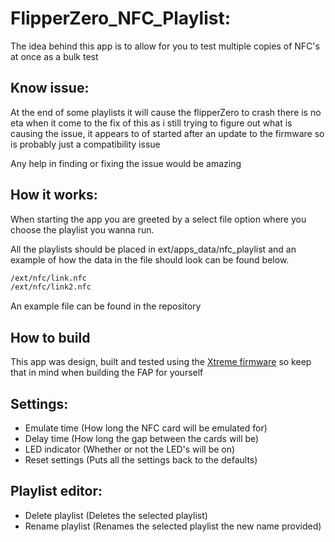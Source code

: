 # FlipperZero_NFC_Playlist:
The idea behind this app is to allow for you to test multiple copies of NFC's at once as a bulk test

## Know issue:
At the end of some playlists it will cause the flipperZero to crash there is no eta when it come to the fix of this as i still trying to figure out what is causing the issue, it appears to of started after an update to the firmware so is probably just a compatibility issue

Any help in finding or fixing the issue would be amazing

## How it works:
When starting the app you are greeted by a select file option where you choose the playlist you wanna run.

All the playlists should be placed in ext/apps_data/nfc_playlist and an example of how the data in the file should look can be found below.
```txt
/ext/nfc/link.nfc
/ext/nfc/link2.nfc
```
An example file can be found in the repository

## How to build
This app was design, built and tested using the <a href="https://github.com/Flipper-XFW/Xtreme-Firmware">Xtreme firmware</a> so keep that in mind when building the FAP for yourself

## Settings:
- Emulate time (How long the NFC card will be emulated for)
- Delay time (How long the gap between the cards will be)
- LED indicator (Whether or not the LED's will be on)
- Reset settings (Puts all the settings back to the defaults)

## Playlist editor:
- Delete playlist (Deletes the selected playlist)
- Rename playlist (Renames the selected playlist the new name provided)